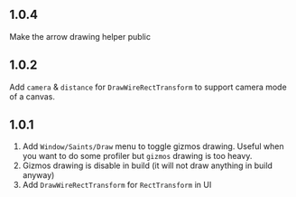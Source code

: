 ## 1.0.4 ##

Make the arrow drawing helper public

## 1.0.2 ##

Add `camera` & `distance` for `DrawWireRectTransform` to support camera mode of a canvas.

## 1.0.1 ##

1.  Add `Window/Saints/Draw` menu to toggle gizmos drawing. Useful when you want to do some profiler but `gizmos` drawing is too heavy.
2.  Gizmos drawing is disable in build (it will not draw anything in build anyway)
3.  Add `DrawWireRectTransform` for `RectTransform` in UI
